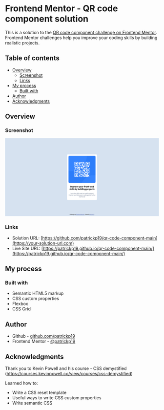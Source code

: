 # Frontend Mentor - QR code component solution

This is a solution to the [QR code component challenge on Frontend Mentor](https://www.frontendmentor.io/challenges/qr-code-component-iux_sIO_H). Frontend Mentor challenges help you improve your coding skills by building realistic projects.

## Table of contents

- [Overview](#overview)
  - [Screenshot](#screenshot)
  - [Links](#links)
- [My process](#my-process)
  - [Built with](#built-with)
- [Author](#author)
- [Acknowledgments](#acknowledgments)

## Overview

### Screenshot

![](./screenshot.png)

### Links

- Solution URL: [https://github.com/patrickp19/qr-code-component-main](https://your-solution-url.com)
- Live Site URL: [https://patrickp19.github.io/qr-code-component-main/](https://patrickp19.github.io/qr-code-component-main/)

## My process

### Built with

- Semantic HTML5 markup
- CSS custom properties
- Flexbox
- CSS Grid

## Author

- Github - [github.com/patrickp19](https://github.com/patrickp19/)
- Frontend Mentor - [@patrickp19](https://www.https://www.frontendmentor.io/profile/patrickp19)

## Acknowledgments

Thank you to Kevin Powell and his course - CSS demystified (https://courses.kevinpowell.co/view/courses/css-demystified)

Learned how to:

- Write a CSS reset template
- Useful ways to write CSS custom properties
- Write semantic CSS

